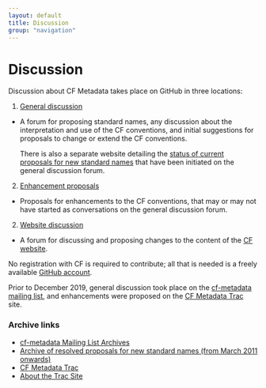 ```yaml
---
layout: default
title: Discussion
group: "navigation"
---
```


# Discussion
 
Discussion about CF Metadata takes place on GitHub in three locations:

1. [General discussion][github_discuss]

  * A forum for proposing standard names, any discussion about the
    interpretation and use of the CF conventions, and initial
    suggestions for proposals to change or extend the CF conventions.

    There is also a separate website detailing the [status of current
    proposals for new standard names][current] that have been
    initiated on the general discussion forum.
  
2. [Enhancement proposals][github_conventions]

  * Proposals for enhancements to the CF conventions, that may or may
    not have started as conversations on the general discussion forum.

2. [Website discussion][github_website]

  * A forum for discussing and proposing changes to the content of the
    [CF website][website].

No registration with CF is required to contribute; all that is needed
is a freely available [GitHub account][github].

Prior to December 2019, general discussion took place on the
[cf-metadata mailing list][archives], and enhancements were proposed
on the [CF Metadata Trac][trac] site.


### Archive links

* [cf-metadata Mailing List Archives][archives]
* [Archive of resolved proposals for new standard names (from March 2011 onwards)][proposals]
* [CF Metadata Trac][trac]
* [About the Trac Site][about]

[github_discuss]: https://github.com/cf-convention/discuss/issues
[github_conventions]: https://github.com/cf-convention/cf-conventions/issues
[github_website]: https://github.com/cf-convention/cf-convention.github.io/issues
[github]: https://github.com
[website]: https://cfconventions.org
[trac]: http://cf-trac.llnl.gov/trac 
[about]: about-trac.html
[mail]: http://mailman.cgd.ucar.edu/mailman/listinfo/cf-metadata
[archives]: http://mailman.cgd.ucar.edu/pipermail/cf-metadata/
[current]: http://cfeditor.ceda.ac.uk/proposals/1?status=active&namefilter=&proposerfilter=&descfilter=&filter+and+display=filter
[proposals]: http://cfeditor.ceda.ac.uk/proposals/1?status=inactive&namefilter=&proposerfilter=&descfilter=&filter+and+display=filter
